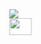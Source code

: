 
<img src="https://github.com/CBDevelopment/CBDevelopment/blob/main/IMG_9671.jpg">

<div id="badges">
    <a href="https://www.linkedin.com/in/cutterbeck/" target="blank">
        <img src="https://simpleicons.vercel.app/linkedin/0077b5" alt="" height="30" width="40" />
    </a>
</div>
